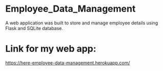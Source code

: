 # Employee_Data_Management
A web application was built to store and manage employee details using Flask and SQLite database.
# Link for my web app:
https://here-employee-data-management.herokuapp.com/

